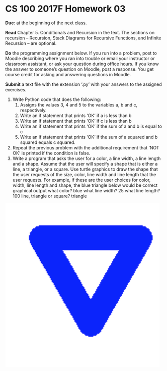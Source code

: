 # CS 100 2017F Homework 03
**Due**: at the beginning of the next class. 

**Read** Chapter 5. Conditionals and Recursion in the text. The sections on recursion – Recursion, Stack Diagrams for Recursive Functions, and Infinite Recursion – are optional. 

**Do** the programming assignment below. If you run into a problem, post to Moodle describing where you ran into trouble or email your instructor or classroom assistant, or ask your question during office hours. If you know the answer to someone’s question on Moodle, post a response. You get course credit for asking and answering questions in Moodle.

**Submit** a text file with the extension ‘.py’ with your answers to the assigned exercises. 

1. Write Python code that does the following:
    1. Assigns the values 3, 4 and 5 to the variables a, b and c, respectively.
    2. Write an if statement that prints ‘OK’ if a is less than b
    3. Write an if statement that prints ‘OK’ if c is less than b
    4. Write an if statement that prints ‘OK’ if the sum of a and b is equal to c
    5. Write an if statement that prints ‘OK’ if the sum of a squared and b squared equals c squared.
2. Repeat the previous problem with the additional requirement that ‘NOT OK’ is printed if the condition is false.
3. Write a program that asks the user for a color, a line width, a line length and a shape. Assume that the user will specify a shape that is either a line, a triangle, or a square. Use turtle graphics to draw the shape that the user requests of the size, color, line width and line length that the user requests. For example, if these are the user choices for color, width, line length and shape, the blue triangle below would be correct graphical output
    what color? blue
    what line width? 25
    what line length? 100
    line, triangle or square? triangle
 
<img src="triangle.png" alt="triangle" style="zoom:100%;" />